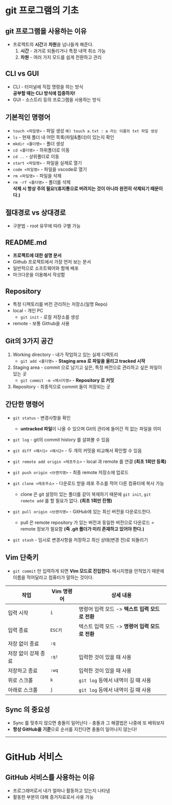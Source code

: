 # git 프로그램의 기초

## git 프로그램을 사용하는 이유

* 프로젝트의 **시간**과 **차원**을 넘나들게 해준다.
  1. **시간** - 과거로 되돌리거나 특정 내역 취소 가능
  2. **차원** - 여러 가지 모드를 쉽게 전환하고 관리

## CLI vs GUI

* CLI - 터미널에 직접 명령을 하는 방식<br/>
    **공부할 때는 CLI 방식에 집중하자!**
* GUI - 소스트리 등의 프로그램을 사용하는 방식

## 기본적인 명령어

* `touch <파일명>` - 파일 생성 
  `예) touch a.txt : a 라는 이름의 txt 파일 생성`
* `ls` - 현재 폴더 내 어떤 목록(파일&폴더)이 있는지 확인
* `mkdir <폴더명>` - 폴더 생성
* `cd <폴더명>` - 하위폴더로 이동
* `cd ..` - 상위폴더로 이동
* `start <파일명>` - 파일을 실제로 열기
* `code <파일명>` - 파일을 vscode로 열기
* `rm <파일명>` - 파일을 삭제
* `rm -rf <폴더명>` - 폴더를 삭제<br/>
  **삭제 시 항상 주의 필요!(휴지통으로 버려지는 것이 아니라 완전히 삭제되기 때문이다.)**

## 절대경로 vs 상대경로

* 구분법 - root 유무에 따라 구별 가능

## README.md

* **프로젝트에 대한 설명 문서**
* Github 프로젝트에서 가장 먼저 보는 문서
* 일반적으로 소프트웨어와 함께 배포
* 마크다운을 이용해서 작성함

## Repository

* 특정 디렉토리를 버전 관리하는 저장소(일명 Repo)
* local - 개인 PC<br/>
  * `git init` - 로컬 저장소를 생성
* remote - 보통 Github을 사용

## Git의 3가지 공간

1. Working directory - 내가 작업하고 있는 실제 디렉토리<br/>
   * `git add <폴더명>` - **Staging area 로 파일을 올리고 tracked 시작**
2. Staging area - commit 으로 남기고 싶은, 특정 버전으로 관리하고 싶은 파일이 있는 곳
   * `git commit -m <메시지명>` - **Repository 로 커밋**
3. Repository - 최종적으로 commit 들이 저장되는 곳

## 간단한 명령어

* `git status` - 변경사항을 확인
  
  * **untracked 파일**이 나올 수 있으며 Git의 관리에 들어간 적 없는 파일을 의미

* `git log` - git의 commit history 를 살펴볼 수 있음

* `git diff <해시1> <해시2>` - 두 개의 커밋을 비교해서 확인할 수 있음

* `git remote add origin <레포주소>` - local 과 remote 를 연결 **(최초 1회만 등록)**

* `git push origin <브랜치명>` - 최종 remote 저장소에 업로드

* `git clone <레포주소>` - 다운로드 받을 레포 주소를 적어 다른 컴퓨터에 복사 가능
  
  * clone 은 git 설정이 있는 폴더를 같이 복제하기 때문에 `git init`, `git remote add` 를 할 필요가 없다. **(최초 1회만 진행)**

* `git pull origin <브랜치명>` - GitHub에 있는 최신 버전을 다운로드한다.
  
  * pull 은 remote repository 가 있는 버전과 동일한 버전으로 다운로드 = remote 정보가 필요함 **(즉 .git 폴더가 미리 존재하고 있어야 한다.)**

* `git stash` - 임시로 변경사항을 저장하고 최신 상태(변경 전)로 되돌리기

## Vim 단축키

* `git commit` 만 입력하게 되면 **Vim 모드로 진입한다.** 메시지명을 안적었기 때문에 이름을 적어달라고 컴퓨터가 말하는 것이다.<br>

| 작업          | Vim 명령어 | 상세 내용                          |
| ----------- | ------- | ------------------------------ |
| 입력 시작       | `i`     | 명령어 입력 모드 -> **텍스트 입력 모드로 전환** |
| 입력 종료       | `ESC키`  | 텍스트 입력 모드 -> **명령어 입력 모드로 전환** |
| 저장 없이 종료    | `:q`    |                                |
| 저장 없이 강제 종료 | `:q!`   | 입력한 것이 있을 때 사용                 |
| 저장하고 종료     | `:wq`   | 입력한 것이 있을 때 사용                 |
| 위로 스크롤      | `k`     | `git log` 등에서 내역이 길 때 사용       |
| 아래로 스크롤     | `j`     | `git log` 등에서 내역이 길 때 사용       |

## Sync 의 중요성

* Sync 를 맞추지 않으면 충돌이 일어난다 - 충돌과 그 해결법은 나중에 또 배워보자
* **항상 GitHub을 기준**으로 순서를 지킨다면 충돌이 일어나지 않는다!

--------------------

# GitHub 서비스

## GitHub 서비스를 사용하는 이유

* 프로그래머로서 내가 얼마나 활동하고 있는지 나타냄
* 활동한 부분의 대해 증거자료로서 사용 가능